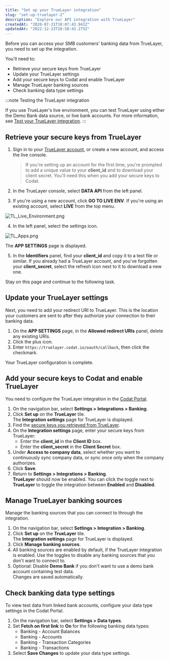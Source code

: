 ```yaml
---
title: "Set up your TrueLayer integration"
slug: "set-up-truelayer-2"
description: "Explore our API integration with TrueLayer"
createdAt: "2020-07-21T10:07:43.941Z"
updatedAt: "2022-12-23T10:58:43.275Z"
---
```


Before you can access your SMB customers' banking data from TrueLayer, you need to set up the integration.

You'll need to:

- Retrieve your secure keys from TrueLayer
- Update your TrueLayer settings
- Add your secure keys to Codat and enable TrueLayer
- Manage TrueLayer banking sources
- Check banking data type settings

:::note Testing the TrueLayer integration

If you use TrueLayer's live environment, you can test TrueLayer using either the Demo Bank data source, or live bank accounts. For more information, see [Test your TrueLayer integration](/test-truelayer).
:::

## Retrieve your secure keys from TrueLayer

1. Sign in to your [TrueLayer account](https://console.truelayer.com), or create a new account, and access the live console.

   > If you're setting up an account for the first time, you're prompted to add a unique value to your **client_id** and to download your client secret. You'll need this when you add your secure keys to Codat.

2. In the TrueLayer console, select **DATA API** from the left panel.
3. If you're using a new account, click **GO TO LIVE ENV**. If you're using an existing account, select **LIVE** from the top menu.

![](https://files.readme.io/6281165-TL_Live_Environment.png "TL_Live_Environment.png")

4. In the left panel, select the settings icon.

![](https://files.readme.io/d0a240b-TL_Apps.png "TL_Apps.png")

The **APP SETTINGS** page is displayed.

5. In the **Identifiers** panel, find your **client_id** and copy it to a text file or similar. If you already had a TrueLayer account, and you've forgotten your **client_secret**, select the refresh icon next to it to download a new one.

Stay on this page and continue to the following task.

## Update your TrueLayer settings

Next, you need to add your redirect URI to TrueLayer. This is the location your customers are sent to after they authorize your connection to their banking data.

1. On the **APP SETTINGS** page, in the **Allowed redirect URIs** panel, delete any existing URIs.
2. Click the plus icon.
3. Enter `https://truelayer.codat.io/oauth/callback`, then click the checkmark.

Your TrueLayer configuration is complete.

## Add your secure keys to Codat and enable TrueLayer

You need to configure the TrueLayer integration in the [Codat Portal](https://app.codat.io).

1. On the navigation bar, select **Settings > Integrations > Banking**.
2. Click **Set up** on the **TrueLayer** tile.  
   The **Integration settings** page for TrueLayer is displayed.
3. Find the [secure keys you retrieved from TrueLayer](/set-up-truelayer-2#retrieve-your-secure-keys-from-truelayer).
4. On the **Integration settings** page, enter your secure keys from TrueLayer:
   - Enter the **client_id** in the **Client ID** box.
   - Enter the **client_secret** in the **Client Secret** box.
5. Under **Access to company data**, select whether you want to continuously sync company data, or sync once only when the company authorizes.
6. Click **Save**.
7. Return to **Settings > Integrations > Banking**.  
   **TrueLayer** should now be enabled. You can click the toggle next to **TrueLayer** to toggle the integration between **Enabled** and **Disabled**.

## Manage TrueLayer banking sources

Manage the banking sources that you can connect to through the integration.

1. On the navigation bar, select **Settings > Integration > Banking**.
2. Click **Set up** on the **TrueLayer** tile.  
   The **Integration settings** page for TrueLayer is displayed.
3. Click **Manage banking sources**.
4. All banking sources are enabled by default, if the TrueLayer integration is enabled. Use the toggles to disable any banking sources that you don't want to connect to.
5. Optional: Disable **Demo Bank** if you don't want to use a demo bank account containing test data.  
   Changes are saved automatically.

## Check banking data type settings

To view test data from linked bank accounts, configure your data type settings in the Codat Portal.

1. On the navigation bar, select **Settings > Data types**.
2. Set **Fetch on first link** to **On** for the following banking data types:
   - Banking - Account Balances
   - Banking - Accounts
   - Banking - Transaction Categories
   - Banking - Transactions
3. Select **Save Changes** to update your data type settings.

